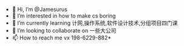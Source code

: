 - 👋 Hi, I’m @Jamesurus
- 👀 I’m interested in how to make cs boring
- 🌱 I’m currently learning 计网,操作系统,软件设计技术,分组项目四门课
- 💞️ I’m looking to collaborate on 一些大公司
- 📫 How to reach me vx 198-6229-882*

<!---
Jamesurus/Jamesurus is a ✨ special ✨ repository because its `README.md` (this file) appears on your GitHub profile.
You can click the Preview link to take a look at your changes.
--->
